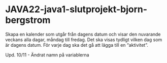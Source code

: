 # JAVA22-java1-slutprojekt-bjorn-bergstrom

Skapa en kalender som utgår från dagens datum och visar den nuvarande veckans alla dagar, måndag till fredag. Det ska visas tydligt vilken dag som är dagens datum. För varje dag ska det gå att lägga till en “aktivitet”. 

Upd. 10/11 - Ändrat namn på variablerna
